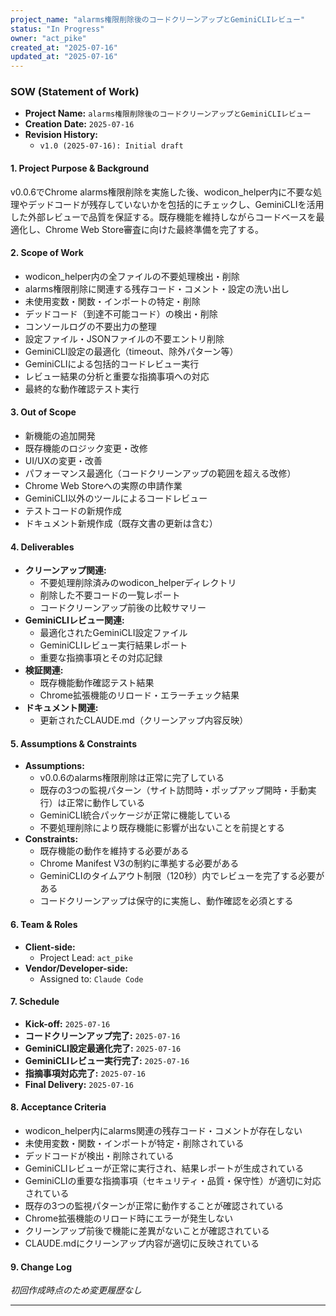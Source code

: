 ```yaml
---
project_name: "alarms権限削除後のコードクリーンアップとGeminiCLIレビュー"
status: "In Progress"
owner: "act_pike"
created_at: "2025-07-16"
updated_at: "2025-07-16"
---
```


### SOW (Statement of Work)

- **Project Name:** `alarms権限削除後のコードクリーンアップとGeminiCLIレビュー`
- **Creation Date:** `2025-07-16`
- **Revision History:**
  - `v1.0 (2025-07-16): Initial draft`

#### 1. Project Purpose & Background

v0.0.6でChrome alarms権限削除を実施した後、wodicon_helper内に不要な処理やデッドコードが残存していないかを包括的にチェックし、GeminiCLIを活用した外部レビューで品質を保証する。既存機能を維持しながらコードベースを最適化し、Chrome Web Store審査に向けた最終準備を完了する。

#### 2. Scope of Work

- wodicon_helper内の全ファイルの不要処理検出・削除
- alarms権限削除に関連する残存コード・コメント・設定の洗い出し
- 未使用変数・関数・インポートの特定・削除
- デッドコード（到達不可能コード）の検出・削除
- コンソールログの不要出力の整理
- 設定ファイル・JSONファイルの不要エントリ削除
- GeminiCLI設定の最適化（timeout、除外パターン等）
- GeminiCLIによる包括的コードレビュー実行
- レビュー結果の分析と重要な指摘事項への対応
- 最終的な動作確認テスト実行

#### 3. Out of Scope

- 新機能の追加開発
- 既存機能のロジック変更・改修
- UI/UXの変更・改善
- パフォーマンス最適化（コードクリーンアップの範囲を超える改修）
- Chrome Web Storeへの実際の申請作業
- GeminiCLI以外のツールによるコードレビュー
- テストコードの新規作成
- ドキュメント新規作成（既存文書の更新は含む）

#### 4. Deliverables

- **クリーンアップ関連:**
  - 不要処理削除済みのwodicon_helperディレクトリ
  - 削除した不要コードの一覧レポート
  - コードクリーンアップ前後の比較サマリー
- **GeminiCLIレビュー関連:**
  - 最適化されたGeminiCLI設定ファイル
  - GeminiCLIレビュー実行結果レポート
  - 重要な指摘事項とその対応記録
- **検証関連:**
  - 既存機能動作確認テスト結果
  - Chrome拡張機能のリロード・エラーチェック結果
- **ドキュメント関連:**
  - 更新されたCLAUDE.md（クリーンアップ内容反映）

#### 5. Assumptions & Constraints

- **Assumptions:** 
  - v0.0.6のalarms権限削除は正常に完了している
  - 既存の3つの監視パターン（サイト訪問時・ポップアップ開時・手動実行）は正常に動作している
  - GeminiCLI統合パッケージが正常に機能している
  - 不要処理削除により既存機能に影響が出ないことを前提とする
- **Constraints:** 
  - 既存機能の動作を維持する必要がある
  - Chrome Manifest V3の制約に準拠する必要がある
  - GeminiCLIのタイムアウト制限（120秒）内でレビューを完了する必要がある
  - コードクリーンアップは保守的に実施し、動作確認を必須とする

#### 6. Team & Roles

- **Client-side:**
  - Project Lead: `act_pike`
- **Vendor/Developer-side:**
  - Assigned to: `Claude Code`

#### 7. Schedule

- **Kick-off:** `2025-07-16`
- **コードクリーンアップ完了:** `2025-07-16`
- **GeminiCLI設定最適化完了:** `2025-07-16`
- **GeminiCLIレビュー実行完了:** `2025-07-16`
- **指摘事項対応完了:** `2025-07-16`
- **Final Delivery:** `2025-07-16`

#### 8. Acceptance Criteria

- wodicon_helper内にalarms関連の残存コード・コメントが存在しない
- 未使用変数・関数・インポートが特定・削除されている
- デッドコードが検出・削除されている
- GeminiCLIレビューが正常に実行され、結果レポートが生成されている
- GeminiCLIの重要な指摘事項（セキュリティ・品質・保守性）が適切に対応されている
- 既存の3つの監視パターンが正常に動作することが確認されている
- Chrome拡張機能のリロード時にエラーが発生しない
- クリーンアップ前後で機能に差異がないことが確認されている
- CLAUDE.mdにクリーンアップ内容が適切に反映されている

#### 9. Change Log

*初回作成時点のため変更履歴なし*

---